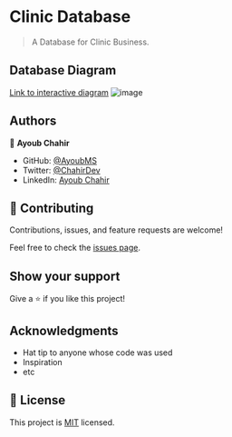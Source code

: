 # Clinic Database
> A Database for Clinic Business.

## Database Diagram
[Link to interactive diagram](https://drawsql.app/nothing-59/diagrams/vet-clinic-1#)
![image](https://user-images.githubusercontent.com/95053734/172352370-c607c01b-bf37-46d5-8c20-dffe1df8ed06.png)

## Authors

👤 **Ayoub Chahir**

- GitHub: [@AyoubMS](https://github.com/AyoubMS)
- Twitter: [@ChahirDev](https://twitter.com/ChahirDev)
- LinkedIn: [Ayoub Chahir](https://www.linkedin.com/in/ayoub-chahir/)

## 🤝 Contributing

Contributions, issues, and feature requests are welcome!

Feel free to check the [issues page](../../issues/).

## Show your support

Give a ⭐️ if you like this project!

## Acknowledgments

- Hat tip to anyone whose code was used
- Inspiration
- etc

## 📝 License

This project is [MIT](./MIT.md) licensed.
